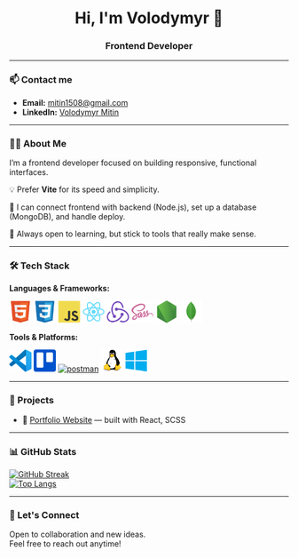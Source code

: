 <h1 align="center">Hi, I'm Volodymyr 👋</h1>
<h3 align="center">Frontend Developer</h3>

---

### 📫 Contact me
- **Email:** mitin1508@gmail.com  
- **LinkedIn:** [Volodymyr Mitin](https://www.linkedin.com/in/volodymyr-mitin/)

---

### 👨‍💻 About Me

I’m a frontend developer focused on building responsive, functional interfaces. 

💡 Prefer **Vite** for its speed and simplicity.  

🔗 I can connect frontend with backend (Node.js), set up a database (MongoDB), and handle deploy.
 
🧩 Always open to learning, but stick to tools that really make sense.

---

### 🛠️ Tech Stack

**Languages & Frameworks:**

<p align="left">
  <a href="https://developer.mozilla.org/en-US/docs/Web/HTML" target="_blank"><img src="https://raw.githubusercontent.com/devicons/devicon/master/icons/html5/html5-original.svg" alt="html" width="40" height="40"/></a>
  <a href="https://developer.mozilla.org/en-US/docs/Web/CSS" target="_blank"><img src="https://raw.githubusercontent.com/devicons/devicon/master/icons/css3/css3-original.svg" alt="css" width="40" height="40"/></a>
  <a href="https://developer.mozilla.org/en-US/docs/Web/JavaScript" target="_blank"><img src="https://raw.githubusercontent.com/devicons/devicon/master/icons/javascript/javascript-original.svg" alt="js" width="40" height="40"/></a>
  <a href="https://react.dev/" target="_blank"><img src="https://raw.githubusercontent.com/devicons/devicon/master/icons/react/react-original.svg" alt="react" width="40" height="40"/></a>
  <a href="https://redux-toolkit.js.org/" target="_blank"><img src="https://raw.githubusercontent.com/devicons/devicon/master/icons/redux/redux-original.svg" alt="redux" width="40" height="40"/></a>
  <a href="https://sass-lang.com/" target="_blank"><img src="https://raw.githubusercontent.com/devicons/devicon/master/icons/sass/sass-original.svg" alt="sass" width="40" height="40"/></a>
  <a href="https://nodejs.org/" target="_blank"><img src="https://raw.githubusercontent.com/devicons/devicon/master/icons/nodejs/nodejs-original.svg" alt="nodejs" width="40" height="40"/></a>
<a href="https://www.mongodb.com/" target="_blank">
  <img src="https://raw.githubusercontent.com/devicons/devicon/master/icons/mongodb/mongodb-original.svg" alt="mongodb" width="40" height="40"/>
</a>
</p>

**Tools & Platforms:**

<p align="left">
  <a href="https://code.visualstudio.com/" target="_blank"><img src="https://raw.githubusercontent.com/devicons/devicon/master/icons/vscode/vscode-original.svg" alt="vscode" width="40" height="40"/></a>
  <a href="https://trello.com/" target="_blank"><img src="https://raw.githubusercontent.com/devicons/devicon/master/icons/trello/trello-plain.svg" alt="trello" width="40" height="40"/></a>
  <a href="https://www.postman.com/" target="_blank"><img src="https://www.vectorlogo.zone/logos/getpostman/getpostman-icon.svg" alt="postman" width="40" height="40"/></a>
  <a href="https://linux.com/" target="_blank"><img src="https://raw.githubusercontent.com/devicons/devicon/refs/heads/master/icons/linux/linux-original.svg" alt="linux" width="40" height="40"/></a>
  <a href="https://www.microsoft.com/windows/" target="_blank"><img src="https://raw.githubusercontent.com/devicons/devicon/master/icons/windows8/windows8-original.svg" alt="windows" width="40" height="40"/></a>
</p>

---

### 💼 Projects

- 🔗 [Portfolio Website](https://my-home-page-ashy-phi.vercel.app) — built with React, SCSS  
<!-- - 📋 [Task Manager](https://github.com/VladMit1/task-manager) — Trello-style app using **Redux Toolkit** and LocalStorage  
- 📰 [News App](https://github.com/VladMit1/news-app) — Simple React app that fetches articles via API (tested with Postman) -->

---

### 📊 GitHub Stats

[![GitHub Streak](https://github-readme-streak-stats.herokuapp.com/?user=VladMit1&layout=compact&theme=vision-friendly-dark)](https://git.io/streak-stats)  
[![Top Langs](https://github-readme-stats.vercel.app/api/top-langs/?username=VladMit1&layout=compact&theme=vision-friendly-dark)](https://github.com/anuraghazra/github-readme-stats)

---

### 🤝 Let's Connect

Open to collaboration and new ideas.  
Feel free to reach out anytime!

